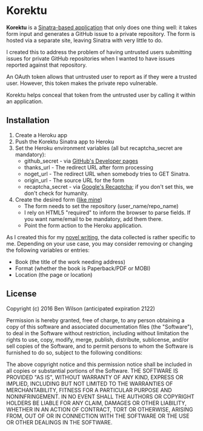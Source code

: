 # Korektu

**Korektu** is a [Sinatra-based application](www.sinatrarb.com) that only does one thing well: it takes form input and generates a GitHub issue to a private repository. The form is hosted via a separate site, leaving Sinatra with very little to do.

I created this to address the problem of having untrusted users submitting issues for private GitHub repositories when I wanted to have issues reported against that repository.

An OAuth token allows that untrusted user to report as if they were a trusted user. However, this token makes the private repo vulnerable.

Korektu helps conceal that token from the untrusted user by calling it within an application.

## Installation

1. Create a Heroku app
2. Push the Korektu Sinatra app to Heroku
3. Set the Heroku environment variables (all but recaptcha_secret are mandatory):
    * github_secret - via [GitHub's Developer pages](https://developer.github.com/v3/oauth/)
    * thanks_url - The redirect URL after form processing
    * noget_url - The redirect URL when somebody tries to GET Sinatra.
    * origin_url - The source URL for the form
    * recaptcha_secret - via [Google's Recaptcha](https://www.google.com/recaptcha/intro/index.html); if you don't set this, we don't check for humanity.
4. Create the desired form ([like mine](http://www.dausha.net/korektu/bellicose))
    * The form needs to set the repository (user_name/repo_name) 
    * I rely on HTML5 "required" to inform the browser to parse fields. If you want name/email to be mandatory, add them there.
    * Point the form action to the Heroku application.

As I created this for my [novel writing](http://www.dausha.net), the data collected is rather specific to me. Depending on your use case, you may consider removing or changing the following variables or entries:

* Book (the title of the work needing address)
* Format (whether the book is Paperback/PDF or MOBI)
* Location (the page or location)

## License

Copyright (c) 2016 Ben Wilson (anticipated expiration 2122)

Permission is hereby granted, free of charge, to any person obtaining a copy of this software and associated documentation files (the "Software"), to deal in the Software without restriction, including without limitation the rights to use, copy, modify, merge, publish, distribute, sublicense, and/or sell copies of the Software, and to permit persons to whom the Software is furnished to do so, subject to the following conditions:

The above copyright notice and this permission notice shall be included in all copies or substantial portions of the Software. THE SOFTWARE IS PROVIDED "AS IS", WITHOUT WARRANTY OF ANY KIND, EXPRESS OR IMPLIED, INCLUDING BUT NOT LIMITED TO THE WARRANTIES OF MERCHANTABILITY, FITNESS FOR A PARTICULAR PURPOSE AND NONINFRINGEMENT. IN NO EVENT SHALL THE AUTHORS OR COPYRIGHT HOLDERS BE LIABLE FOR ANY CLAIM, DAMAGES OR OTHER LIABILITY, WHETHER IN AN ACTION OF CONTRACT, TORT OR OTHERWISE, ARISING FROM, OUT OF OR IN CONNECTION WITH THE SOFTWARE OR THE USE OR OTHER DEALINGS IN THE SOFTWARE.